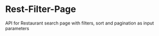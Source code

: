 # Rest-Filter-Page
API for Restaurant search page with filters, sort and pagination as input parameters
